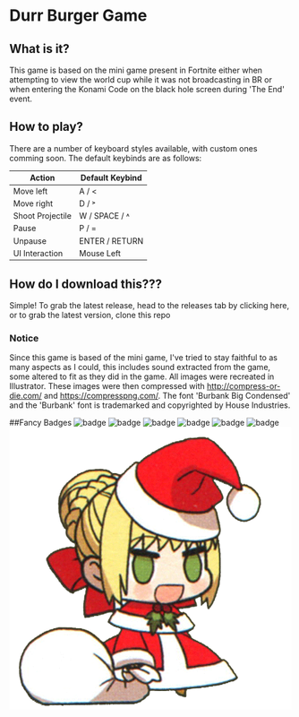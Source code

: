 # Durr Burger Game

## What is it?

This game is based on the mini game present in Fortnite either when attempting to view the world cup while it was not broadcasting in BR or when entering the Konami Code on the black hole screen during 'The End' event.

## How to play?

There are a number of keyboard styles available, with custom ones comming soon. The default keybinds are as follows:

| Action | Default Keybind |
| --- | --- |
| Move left | A / < |
| Move right | D / ˃ |
| Shoot Projectile | W / SPACE / ˄ |
| Pause | P / = |
| Unpause | ENTER / RETURN |
| UI Interaction | Mouse Left |

## How do I download this???
Simple! To grab the latest release, head to the releases tab by clicking here, or to grab the latest version, clone this repo

### Notice

Since this game is based of the mini game, I've tried to stay faithful to as many aspects as I could, this includes sound extracted from the game, some altered to fit as they did in the game. All images were recreated in Illustrator. These images were then compressed with http://compress-or-die.com/ and https://compresspng.com/. The font 'Burbank Big Condensed' and the 'Burbank' font is trademarked and copyrighted by House Industries.

##Fancy Badges
![badge](https://img.shields.io/github/repo-size/dippyshere/Durr-Burger-game?label=Repository%20Size)
![badge](https://img.shields.io/github/languages/count/dippyshere/Durr-Burger-Game)
![badge](https://img.shields.io/github/languages/top/dippyshere/Durr-Burger-Game)
![badge](https://img.shields.io/github/languages/code-size/dippyshere/Durr-Burger-Game)
![badge](https://img.shields.io/github/issues/dippyshere/Durr-Burger-Game)
![badge](https://img.shields.io/github/issues-closed/dippyshere/Durr-Burger-Game)
![](umu.gif)
